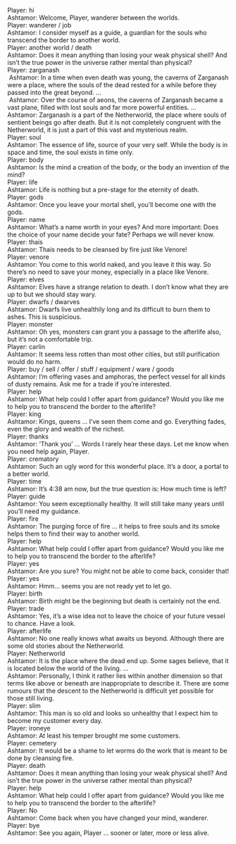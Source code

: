 Player: hi  
Ashtamor: Welcome, Player, wanderer between the worlds.  
Player: wanderer / job  
Ashtamor: I consider myself as a guide, a guardian for the souls who transcend the border to another world.  
Player: another world / death  
Ashtamor: Does it mean anything than losing your weak physical shell? And isn’t the true power in the universe rather mental than physical?  
Player: zarganash  
 Ashtamor: In a time when even death was young, the caverns of Zarganash were a place, where the souls of the dead rested for a while before they passed into the great beyond. …  
 Ashtamor: Over the course of aeons, the caverns of Zarganash became a vast plane, filled with lost souls and far more powerful entities. …  
Ashtamor: Zarganash is a part of the Netherworld, the place where souls of sentient beings go after death. But it is not completely congruent with the Netherworld, it is just a part of this vast and mysterious realm.  
Player: soul  
Ashtamor: The essence of life, source of your very self. While the body is in space and time, the soul exists in time only.  
Player: body  
Ashtamor: Is the mind a creation of the body, or the body an invention of the mind?  
Player: life  
Ashtamor: Life is nothing but a pre-stage for the eternity of death.  
Player: gods  
Ashtamor: Once you leave your mortal shell, you’ll become one with the gods.  
Player: name  
Ashtamor: What’s a name worth in your eyes? And more important: Does the choice of your name decide your fate? Perhaps we will never know.  
Player: thais  
Ashtamor: Thais needs to be cleansed by fire just like Venore!  
Player: venore  
Ashtamor: You come to this world naked, and you leave it this way. So there’s no need to save your money, especially in a place like Venore.  
Player: elves  
Ashtamor: Elves have a strange relation to death. I don’t know what they are up to but we should stay wary.  
Player: dwarfs / dwarves  
Ashtamor: Dwarfs live unhealthily long and its difficult to burn them to ashes. This is suspicious.  
Player: monster  
Ashtamor: Oh yes, monsters can grant you a passage to the afterlife also, but it’s not a comfortable trip. <chuckles>  
Player: carlin  
Ashtamor: It seems less rotten than most other cities, but still purification would do no harm.  
Player: buy / sell / offer / stuff / equipment / ware / goods  
Ashtamor: I’m offering vases and amphoras, the perfect vessel for all kinds of dusty remains. Ask me for a trade if you’re interested.  
Player: help  
Ashtamor: What help could I offer apart from guidance? Would you like me to help you to transcend the border to the afterlife?  
Player: king  
Ashtamor: Kings, queens … I’ve seen them come and go. Everything fades, even the glory and wealth of the richest.  
Player: thanks  
Ashtamor: ‘Thank you’ … Words I rarely hear these days. Let me know when you need help again, Player.  
Player: crematory  
Ashtamor: Such an ugly word for this wonderful place. It’s a door, a portal to a better world.  
Player: time  
Ashtamor: It’s 4:38 am now, but the true question is: How much time is left?  
Player: guide  
Ashtamor: You seem exceptionally healthy. It will still take many years until you’ll need my guidance.  
Player: fire  
Ashtamor: The purging force of fire … it helps to free souls and its smoke helps them to find their way to another world.  
Player: help  
Ashtamor: What help could I offer apart from guidance? Would you like me to help you to transcend the border to the afterlife?  
Player: yes  
Ashtamor: Are you sure? You might not be able to come back, consider that!  
Player: yes  
Ashtamor: Hmm… seems you are not ready yet to let go.  
Player: birth  
Ashtamor: Birth might be the beginning but death is certainly not the end.  
Player: trade  
Ashtamor: Yes, it’s a wise idea not to leave the choice of your future vessel to chance. Have a look.  
Player: afterlife  
Ashtamor: No one really knows what awaits us beyond. Although there are some old stories about the Netherworld.  
Player: Netherworld  
Ashtamor: It is the place where the dead end up. Some sages believe, that it is located below the world of the living. …  
Ashtamor: Personally, I think it rather lies within another dimension so that terms like above or beneath are inappropriate to describe it. There are some rumours that the descent to the Netherworld is difficult yet possible for those still living.  
Player: slim  
Ashtamor: This man is so old and looks so unhealthy that I expect him to become my customer every day.  
Player: ironeye  
Ashtamor: At least his temper brought me some customers.  
Player: cemetery  
Ashtamor: It would be a shame to let worms do the work that is meant to be done by cleansing fire.  
Player: death  
Ashtamor: Does it mean anything than losing your weak physical shell? And isn’t the true power in the universe rather mental than physical?  
Player: help  
Ashtamor: What help could I offer apart from guidance? Would you like me to help you to transcend the border to the afterlife?  
Player: No  
Ashtamor: Come back when you have changed your mind, wanderer.  
Player: bye  
Ashtamor: See you again, Player … sooner or later, more or less alive.  

